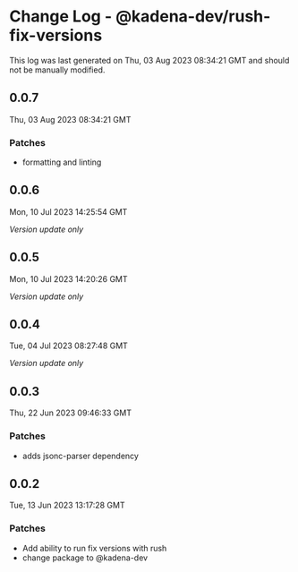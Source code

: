# Change Log - @kadena-dev/rush-fix-versions

This log was last generated on Thu, 03 Aug 2023 08:34:21 GMT and should not be manually modified.

## 0.0.7
Thu, 03 Aug 2023 08:34:21 GMT

### Patches

- formatting and linting

## 0.0.6
Mon, 10 Jul 2023 14:25:54 GMT

_Version update only_

## 0.0.5
Mon, 10 Jul 2023 14:20:26 GMT

_Version update only_

## 0.0.4
Tue, 04 Jul 2023 08:27:48 GMT

_Version update only_

## 0.0.3
Thu, 22 Jun 2023 09:46:33 GMT

### Patches

- adds jsonc-parser dependency

## 0.0.2
Tue, 13 Jun 2023 13:17:28 GMT

### Patches

- Add ability to run fix versions with rush
- change package to @kadena-dev

